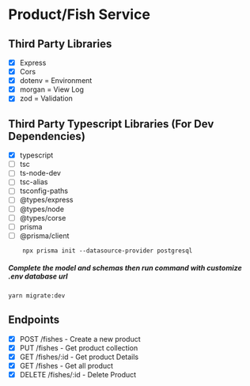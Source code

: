 # Product/Fish Service

## Third Party Libraries

- [x] Express
- [x] Cors
- [x] dotenv = Environment
- [x] morgan = View Log
- [x] zod = Validation

## Third Party Typescript Libraries (For Dev Dependencies)

- [x] typescript
- [ ] tsc
- [ ] ts-node-dev
- [ ] tsc-alias
- [ ] tsconfig-paths
- [ ] @types/express
- [ ] @types/node
- [ ] @types/corse
- [ ] prisma
- [ ] @prisma/client

```Run this Command
    npx prisma init --datasource-provider postgresql
```

##### Complete the model and schemas then run command with customize .env database url

```
yarn migrate:dev
```

## Endpoints

- [x] POST /fishes - Create a new product
- [x] PUT /fishes - Get product collection
- [x] GET /fishes/:id - Get product Details
- [x] GET /fishes - Get all product
- [x] DELETE /fishes/:id - Delete Product
